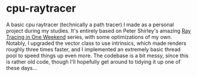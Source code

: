 # cpu-raytracer

A basic cpu raytracer (technically a path tracer) I made as a personal project during my studies. It's entirely based on Peter Shirley's amazing [Ray Tracing in One Weekend](https://raytracing.github.io/) series, with some optimizations of my own. Notably, I upgraded the vector class to use intrinsics, which made renders roughly three times faster, and I implemented an extremely basic thread pool to speed things up even more. The codebase is a bit messy, since this is rather old code, though I'll hopefully get around to tidying it up one of these days...
